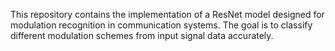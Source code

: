 This repository contains the implementation of a ResNet model designed for modulation recognition in communication systems. The goal is to classify different modulation schemes from input signal data accurately.
